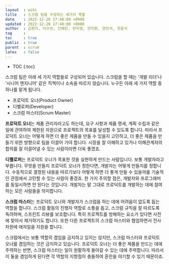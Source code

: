 ```yaml
---
layout  : wiki
title   : 스크럼 팀을 구성하는 세가지 역할
date    : 2022-12-20 17:48:00 +0900
updated : 2022-12-20 17:48:00 +0900
author  : 김현지, 이수빈, 안예린, 한지영, 안지환, 양민석, 한윤석
tag     : 
toc     : true
public  : true
parent  : scrum
latex   : false
---
```

* TOC
{:toc}

스크럼 팀은 아래 세 가지 역할들로 구성되어 있습니다. 스크럼을 할 때는 ‘개발 리더’나 ‘시니어 엔지니어’ 같은 직책이나 소속을 따르지 않습니다. 누구든 아래 세 가지 역할 중 하나를 맡게 됩니다.

- 프로덕트 오너(Product Owner)
- 디벨로퍼(Developer)
- 스크럼 마스터(Scrum Master)

**프로덕트 오너**는 제품 관리자라고도 하는데, 요구 사항과 제품 명세, 계획 수립과 같은 일에 관여하여 제한된 자원으로 프로젝트의 목표를 달성할 수 있도록 합니다. 따라서 프로덕트 오너는 어떻게 하면 더 좋은 제품을 만들 수 있을지 고민하고, 더 좋은 제품을 만들기 위한 방향으로 팀을 이끌어 가야 합니다. 시장을 잘 이해하고 있거나 이해관계자의 합의를 잘 이끌어낼 수 있는 사람이라면 더욱 좋겠죠.

**디펠로퍼**는 프로덕트 오너가 목표한 것을 실현하게 만드는 사람입니다. 보통 개발자라고 부릅니다. 무엇을 만들지 프로덕트 오너가 정한다면, 개발자는 어떻게 만들지를 정합니다. 수동적으로 결정된 내용을 따르기보다 어떻게 하면 더 좋게 만들 수 있을까를 기술적인 관점에서 고민할 수 있는 사람이 좋겠죠.
한 가지 주의할 점은, 개발자와 프로그래머를 동일시하면 안 된다는 것입니다. 개발자는 말 그대로 프로덕트를 개발하는 데에 참여하는 모든 사람들을 의미합니다.

**스크럼 마스터**는 프로덕트 오너와 개발자가 스크럼을 하는 데에 어려움이 없도록 돕는 역할을 합니다. 스크럼 활동의 진행자 역할로 소통을 돕고, 스크럼 규칙을 잘 따르도록 독려하며, 스프린트 리뷰를 보조합니다. 특히 프로젝트를 방해하는 요소가 있다면 사전에 찾아서 제거하기도 합니다. 또한 다른 프로젝트의 스크럼 마스터와 협업하면서  전사 차원에 애자일을 지원을 합니다.

스크럼에서는 보통 역할의 겸임을 금지하고 있지는 않지만, 스크럼 마스터와 프로덕트
오너를 겸임하는 것은 금지하고 있습니다. 프로덕트 오너는 더 좋은 제품을 만드는
데에 주력하는 반면, 스크럼 마스터는 일이 원활하게 돌아갈 수 있는 데에
주력합니다. 따라서 이 둘을 겸임하게 된다면 각 역할의 지향점이 충돌하여 혼란을
야기할 수 있기 때문이죠.
